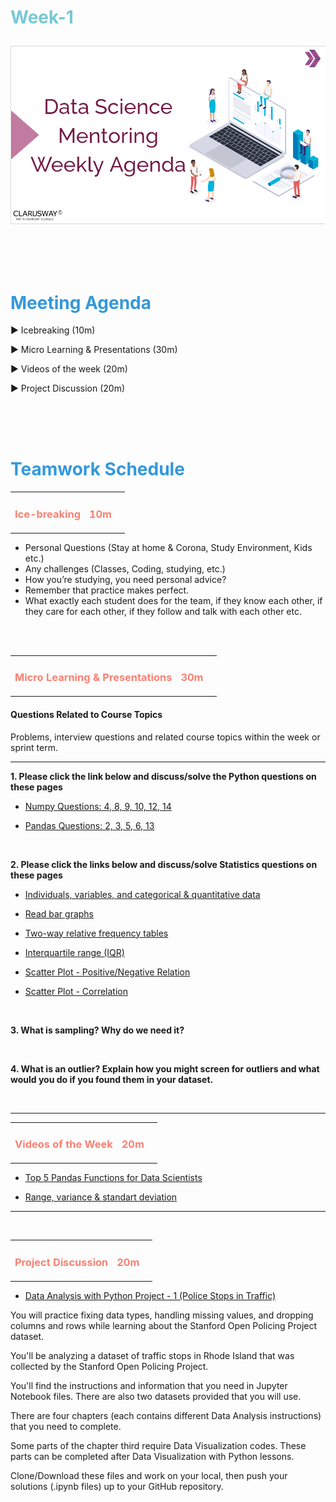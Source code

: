 <h1><strong><span style="color: #77C8D5;">Week-1</strong></span>

![logo](ds_agenda_logo.png)

<br>


<h1><strong><span style="color: #3498DB;">Meeting Agenda</strong></h1></span>

<span class="c16 c30">▶ </span><span
class="c42 c82">Icebreaking (10m)</span><span class="c16 c23"> </span>

<span class="c16 c30">▶ </span><span
class="c42 c82">Micro Learning & Presentations (30m)</span><span class="c46 c42 c48"> </span>

<span class="c16 c30">▶ </span><span class="c23 c16">Videos of the
week (20m)</span>

<span class="c30">▶ </span><span class="c46 c48 c42">Project Discussion (20m)</span>

<br>
<br>
<br>

<div style="page-break-after: always;"></div>

<h1><strong><span style="color: #3498DB;">Teamwork Schedule</strong></h1></span>

<table style= "width:100%;">
                <tr>
                <td style="color: #FA8072; text-align:left "><h3><strong><p>Ice-breaking</td>
                <td style="color: #FA8072; text-align:right;"><h3><strong><p>10m</p><td>                </tr>
</table>

- Personal Questions (Stay at home & Corona, Study Environment, Kids etc.) 
- Any challenges (Classes, Coding, studying, etc.) 
- How you’re studying, you need personal advice? 
- Remember that practice makes perfect. 
- What exactly each student does for the team, if they know each other, if they care for each other, if they follow and talk with each other etc. 

<br>
<br>

<table style= "width:100%;">
                <tr>
                <td style="color: #FA8072; text-align:left "><h3><strong><p>Micro Learning & Presentations</td>
                <td style="color: #FA8072; text-align:right;"><h3><strong><p>30m</p><td>                </tr>
</table>
<h4><strong>Questions Related to Course Topics</strong></h4>
Problems, interview questions and related course topics within the week or sprint term.
<hr>



**1. Please click the link below and discuss/solve the Python questions on these pages**

- [Numpy Questions: 4, 8, 9, 10, 12, 14](https://www.w3resource.com/python-exercises/numpy/index-array.php)

- [Pandas Questions: 2, 3, 5, 6, 13](https://www.w3resource.com/python-exercises/pandas/index-data-series.php)

<br>

**2. Please click the links below and discuss/solve Statistics questions on these pages**
- [Individuals, variables, and categorical & quantitative data](https://www.khanacademy.org/math/statistics-probability/analyzing-categorical-data/one-categorical-variable/e/individuals-variables-categorical-quantitative-data)

- [Read bar graphs](https://www.khanacademy.org/math/statistics-probability/analyzing-categorical-data/one-categorical-variable/e/reading_bar_charts_2)

- [Two-way relative frequency tables](https://www.khanacademy.org/math/statistics-probability/analyzing-categorical-data/two-way-tables-for-categorical-data/e/reading-two-way-relative-frequency-tables)

- [Interquartile range (IQR)](https://www.khanacademy.org/math/statistics-probability/summarizing-quantitative-data/interquartile-range-iqr/e/calculating-the-interquartile-range--iqr-)

- [Scatter Plot - Positive/Negative Relation](https://www.khanacademy.org/math/probability/scatterplots-a1/creating-interpreting-scatterplots/e/positive-and-negative-linear-correlations-from-scatter-plots)

- [Scatter Plot - Correlation](https://www.khanacademy.org/math/probability/scatterplots-a1/creating-interpreting-scatterplots/e/correlation-coefficient-intuition)


<br>

<div style="page-break-after: always;"></div>

**3. What is sampling? Why do we need it?**

<br>

**4. What is an outlier? Explain how you might screen for outliers and what would you do if you found them in your dataset.**

<br>
<hr>
<table style= "width:100%;">
                <tr>
                <td style="color: #FA8072; text-align:left "><h3><strong><p>Videos of the Week</td>
                <td style="color: #FA8072; text-align:right;"><h3><strong><p>20m</p><td>                </tr>
</table>


- [Top 5 Pandas Functions for Data Scientists](https://www.youtube.com/watch?v=Fqm0ovt5fjY)

- [Range, variance & standart deviation](https://www.youtube.com/watch?v=E4HAYd0QnRc)

<hr>


<br>


<table style= "width:100%;">
                <tr>
                <td style="color: #FA8072; text-align:left "><h3><strong><p>Project Discussion</td>
                <td style="color: #FA8072; text-align:right;"><h3><strong><p>20m</p><td>                </tr>
                
</table>



- [Data Analysis with Python
Project - 1 (Police Stops in Traffic)](https://github.com/clarusway/clarusway-data-science-5-20/tree/master/1-projects/EU1_DS_DAPy_M1) <br>

You will practice fixing data types, handling missing values, and dropping columns and rows while learning about the Stanford Open Policing Project dataset.

You'll be analyzing a dataset of traffic stops in Rhode Island that was collected by the Stanford Open Policing Project.

You'll find the instructions and information that you need in Jupyter Notebook files. There are also two datasets provided that you will use.

There are four chapters (each contains different Data Analysis instructions) that you need to complete.

Some parts of the chapter third require Data Visualization codes. These parts can be completed after Data Visualization with Python lessons.

Clone/Download these files and work on your local, then push your solutions (.ipynb files) up to your GitHub repository.
<br>



